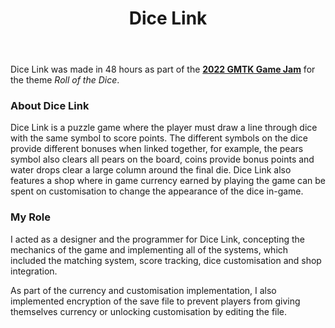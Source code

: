 ﻿---
layout: project
title: Dice Link
year: 2022
genre: Puzzle
roles: Design, Programming
featureimage: /assets/images/projects/dicelink2.jpg
animatedimage: /assets/images/projects/dicelink1.jpg
galleryimages:
 - /assets/images/projects/dicelink1.jpg
 - /assets/images/projects/dicelink2.jpg
 - /assets/images/projects/dicelink3.jpg
 - /assets/images/projects/dicelink4.jpg
downloadlinks:
  - https://ghostentity12.itch.io/dice-link
mainvideo: https://www.youtube.com/embed/1zwXloUgGns
team:
  - Rhiannon Forster
---

Dice Link was made in 48 hours as part of the **[2022 GMTK Game Jam](https://itch.io/jam/gmtk-jam-2022)** for the theme *Roll of the Dice*.

### About Dice Link
Dice Link is a puzzle game where the player must draw a line through dice with the same symbol to score points. The different symbols on the dice provide different bonuses when linked together, for example, the pears symbol also clears all pears on the board, coins provide bonus points and water drops clear a large column around the final die. Dice Link also features a shop where in game currency earned by playing the game can be spent on customisation to change the appearance of the dice in-game.

### My Role
I acted as a designer and the programmer for Dice Link, concepting the mechanics of the game and implementing all of the systems, which included the matching system, score tracking, dice customisation and shop integration.

As part of the currency and customisation implementation, I also implemented encryption of the save file to prevent players from giving themselves currency or unlocking customisation by editing the file.